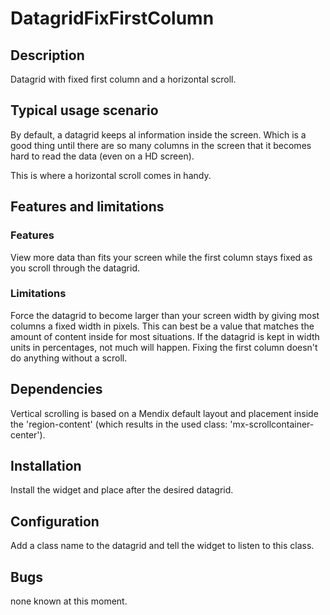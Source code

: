 # DatagridFixFirstColumn

## Description
Datagrid with fixed first column and a horizontal scroll.

## Typical usage scenario
By default, a datagrid keeps al information inside the screen. Which is a good thing until there are so many columns in the screen that it becomes hard to read the data (even on a HD screen).

This is where a horizontal scroll comes in handy.


## Features and limitations

### Features
View more data than fits your screen while the first column stays fixed as you scroll through the datagrid.

### Limitations
Force the datagrid to become larger than your screen width by giving most columns a fixed width in pixels. This can best be a value that matches the amount of content inside for most situations. If the datagrid is kept in width units in percentages, not much will happen. Fixing the first column doesn't do anything without a scroll.


## Dependencies
Vertical scrolling is based on a Mendix default layout and placement inside the 'region-content' (which results in the used class: 'mx-scrollcontainer-center').

## Installation
Install the widget and place after the desired datagrid.

## Configuration
Add a class name to the datagrid and tell the widget to listen to this class.

## Bugs
none known at this moment.